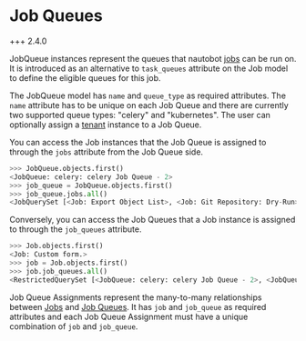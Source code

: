 # Job Queues

+++ 2.4.0

JobQueue instances represent the queues that nautobot [jobs](./index.md) can be run on. It is introduced as an alternative to `task_queues` attribute on the Job model to define the eligible queues for this job.

The JobQueue model has `name` and `queue_type` as required attributes. The `name` attribute has to be unique on each Job Queue and there are currently two supported queue types: "celery" and "kubernetes". The user can optionally assign a [tenant](../../core-data-model/tenancy/tenant.md) instance to a Job Queue.

You can access the Job instances that the Job Queue is assigned to through the `jobs` attribute from the Job Queue side.

```python
>>> JobQueue.objects.first()
<JobQueue: celery: celery Job Queue - 2>
>>> job_queue = JobQueue.objects.first()
>>> job_queue.jobs.all()
<JobQuerySet [<Job: Export Object List>, <Job: Git Repository: Dry-Run>, <Job: Git Repository: Sync>, <Job: Import Objects>, <Job: Logs Cleanup>, <Job: Refresh Dynamic Group Caches>]>
```

Conversely, you can access the Job Queues that a Job instance is assigned to through the `job_queues` attribute.

```python
>>> Job.objects.first()
<Job: Custom form.>
>>> job = Job.objects.first()
>>> job.job_queues.all()
<RestrictedQuerySet [<JobQueue: celery: celery Job Queue - 2>, <JobQueue: celery: celery Job Queue - 6>, <JobQueue: celery: default>]>
```

Job Queue Assignments represent the many-to-many relationships between [Jobs](./index.md) and [Job Queues](./jobqueue.md). It has `job` and `job_queue` as required attributes and each Job Queue Assignment must have a unique combination of `job` and `job_queue`.
